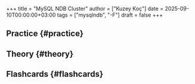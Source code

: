 +++
title = "MySQL NDB Cluster"
author = ["Kuzey Koç"]
date = 2025-09-10T00:00:00+03:00
tags = ["mysqlndb", "-F"]
draft = false
+++

## Practice {#practice}


## Theory {#theory}


## Flashcards {#flashcards}
